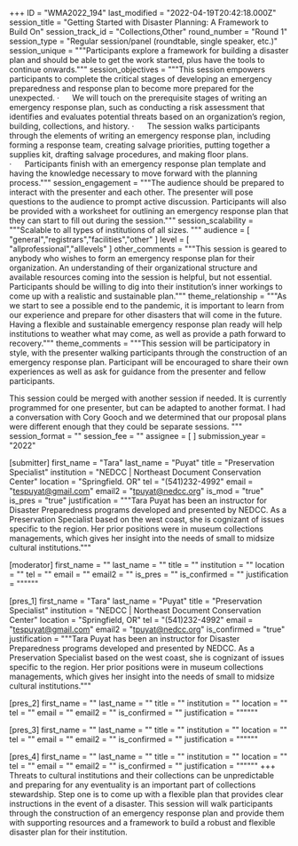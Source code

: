 +++
ID = "WMA2022_194"
last_modified = "2022-04-19T20:42:18.000Z"
session_title = "Getting Started with Disaster Planning: A Framework to Build On"
session_track_id = "Collections,Other"
round_number = "Round 1"
session_type = "Regular session/panel (roundtable, single speaker, etc.)"
session_unique = """Participants explore a framework for building a disaster plan and should be able to get the work started, plus have the tools to continue onwards."""
session_objectives = """This session empowers participants to complete the critical stages of developing an emergency preparedness and response plan to become more prepared for the unexpected.
·      We will touch on the prerequisite stages of writing an emergency response plan, such as conducting a risk assessment that identifies and evaluates potential threats based on an organization’s region, building, collections, and history. 
·      The session walks participants through the elements of writing an emergency response plan, including forming a response team, creating salvage priorities, putting together a supplies kit, drafting salvage procedures, and making floor plans. 
·      Participants finish with an emergency response plan template and having the knowledge necessary to move forward with the planning process."""
session_engagement = """The audience should be prepared to interact with the presenter and each other. The presenter will pose questions to the audience to prompt active discussion. Participants will also be provided with a worksheet for outlining an emergency response plan that they can start to fill out during the session."""
session_scalability = """Scalable to all types of institutions of all sizes.
"""
audience = [ "general","registrars","facilities","other" ]
level = [ "allprofessional","alllevels" ]
other_comments = """This session is geared to anybody who wishes to form an emergency response plan for their organization. An understanding of their organizational structure and available resources coming into the session is helpful, but not essential. Participants should be willing to dig into their institution’s inner workings to come up with a realistic and sustainable plan."""
theme_relationship = """As we start to see a possible end to the pandemic, it is important to learn from our experience and prepare for other disasters that will come in the future. Having a flexible and sustainable emergency response plan ready will help institutions to weather what may come, as well as provide a path forward to recovery."""
theme_comments = """This session will be participatory in style, with the presenter walking participants through the construction of an emergency response plan. Participant will be encouraged to share their own experiences as well as ask for guidance from the presenter and fellow participants.

This session could be merged with another session if needed. It is currently programmed for one presenter, but can be adapted to another format. I had a conversation with Cory Gooch and we determined that our proposal plans were different enough that they could be separate sessions.
"""
session_format = ""
session_fee = ""
assignee = [  ]
submission_year = "2022"

[submitter]
first_name = "Tara"
last_name = "Puyat"
title = "Preservation Specialist"
institution = "NEDCC | Northeast Document Conservation Center"
location = "Springfield. OR"
tel = "(541)232-4992"
email = "tespuyat@gmail.com"
email2 = "tpuyat@nedcc.org"
is_mod = "true"
is_pres = "true"
justification = """Tara Puyat has been an instructor for Disaster Preparedness programs developed and presented by NEDCC. As a Preservation Specialist based on the west coast, she is cognizant of issues specific to the region. Her prior positions were in museum collections managements, which gives her insight into the needs of small to midsize cultural institutions."""

[moderator]
first_name = ""
last_name = ""
title = ""
institution = ""
location = ""
tel = ""
email = ""
email2 = ""
is_pres = ""
is_confirmed = ""
justification = """"""

[pres_1]
first_name = "Tara"
last_name = "Puyat"
title = "Preservation Specialist"
institution = "NEDCC | Northeast Document Conservation Center"
location = "Springfield, OR"
tel = "(541)232-4992"
email = "tespuyat@gmail.com"
email2 = "tpuyat@nedcc.org"
is_confirmed = "true"
justification = """Tara Puyat has been an instructor for Disaster Preparedness programs developed and presented by NEDCC. As a Preservation Specialist based on the west coast, she is cognizant of issues specific to the region. Her prior positions were in museum collections managements, which gives her insight into the needs of small to midsize cultural institutions."""

[pres_2]
first_name = ""
last_name = ""
title = ""
institution = ""
location = ""
tel = ""
email = ""
email2 = ""
is_confirmed = ""
justification = """"""

[pres_3]
first_name = ""
last_name = ""
title = ""
institution = ""
location = ""
tel = ""
email = ""
email2 = ""
is_confirmed = ""
justification = """"""

[pres_4]
first_name = ""
last_name = ""
title = ""
institution = ""
location = ""
tel = ""
email = ""
email2 = ""
is_confirmed = ""
justification = """"""
+++
Threats to cultural institutions and their collections can be unpredictable and preparing for any eventuality is an important part of collections stewardship. Step one is to come up with a flexible plan that provides clear instructions in the event of a disaster. This session will walk participants through the construction of an emergency response plan and provide them with supporting resources and a framework to build a robust and flexible disaster plan for their institution.  
